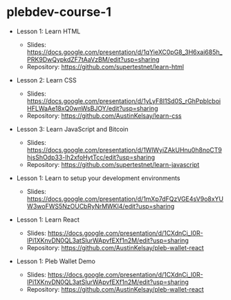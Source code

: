 # plebdev-course-1

 - Lesson 1: Learn HTML
   - Slides: https://docs.google.com/presentation/d/1qYieXC0pG8_3H6xai685h_PRK9DwQypkdZF7tAaVzBM/edit?usp=sharing
   - Repository: https://github.com/supertestnet/learn-html

 - Lesson 2: Learn CSS
   - Slides: https://docs.google.com/presentation/d/1yLyF8I1Sd0S_rGhPpblcboiHFLWaAe18xQ0wnWsBJOY/edit?usp=sharing
   - Repository: https://github.com/AustinKelsay/learn-css

 - Lesson 3: Learn JavaScript and Bitcoin
   - Slides: https://docs.google.com/presentation/d/1WlWyiZAkUHnu0h8noCT9hjsShOdp33-lh2xfoHytTcc/edit?usp=sharing
   - Repository: https://github.com/supertestnet/learn-javascript

 - Lesson 1: Learn to setup your development environments
   - Slides: https://docs.google.com/presentation/d/1mXp7dFQzVGE4sV9o8xYUW3woFWS5NzOUCbRyNrMWKl4/edit?usp=sharing

 - Lesson 1: Learn React
   - Slides: https://docs.google.com/presentation/d/1CXdnCi_I0R-lPi1XKnvDN0QL3atSlurWApvfEXf1n2M/edit?usp=sharing
   - Repository: https://github.com/AustinKelsay/pleb-wallet-react

 - Lesson 1: Pleb Wallet Demo
   - Slides: https://docs.google.com/presentation/d/1CXdnCi_I0R-lPi1XKnvDN0QL3atSlurWApvfEXf1n2M/edit?usp=sharing
   - Repository: https://github.com/AustinKelsay/pleb-wallet-react
